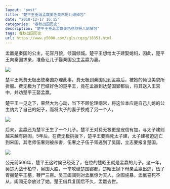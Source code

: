 ```yaml
---
layout: "post"
title: "楚平王垂涎孟赢美色竟然把儿媳掉包"
date: "2018-12-17 16:15"
categories: "春秋战国历史"
description: "楚平王垂涎孟赢美色竟然把儿媳掉包"
tags: 春秋战国历史
url: https://www.y5000.com/zgls/cqzg/18351.html
---
```






孟赢是秦国的公主，花容月貌，倾国倾城。楚平王想给太子建娶媳妇，因此，楚平王向秦国求亲，准备让儿子娶秦国公主孟嬴为妻。

![](https://img.y5000.com/uploads/allimg/170331/8-1F33115144b26.jpg)

楚平王派费无极出使秦国办理此事，费无极到秦国见到孟嬴后，被她的倾世美貌所折服。费无极为了巴结好色的楚平王，竟在孟嬴到达楚国郢都后，将其送入王宫中，并劝楚平王娶孟嬴。

楚平王一见之下，果然大为心动，当下不顾伦理纲常，将这位本应是自己儿媳的公主纳为了自己的妃子，而将太子的妻子换成了另一个人。

![](https://img.y5000.com/uploads/allimg/170331/8-1F331151456336.jpg)

后来，孟嬴还为楚平王生了一个儿子。楚平王对费无极更是宠信有加，与太子建则越来越有隔阂，5年后，在费无极挑拨下，楚平王要赐死太子建，太子建被迫逃亡到宋国，其老师伍奢则被杀害，伍奢之子伍子胥逃到了吴国，立志要报复楚国。

![](https://img.y5000.com/uploads/allimg/170331/8-1F331151504146.jpg)

公元前506年，楚平王这时候已经死了，在位的楚昭王就是孟嬴的儿子。这一年，吴楚大战于柏举，吴国大胜，一举攻破楚国郢都。楚昭王抛下母亲孟嬴出逃，伍子胥掘楚平王墓，鞭尸三百。吴王阖闾则对孟嬴惊为天人，企图施暴。孟嬴誓死不从，阖闾无奈放过了她。楚王借兵复国后不久，孟嬴去世。
